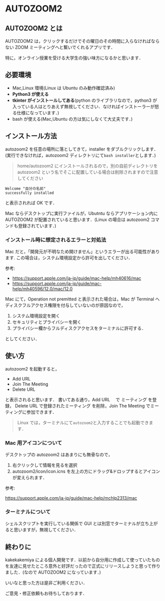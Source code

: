 # AUTOZOOM2

## AUTOZOOM2 とは

AUTOZOOM2 は，クリックするだけでその曜日のその時間に入らなければならない ZOOM ミーティングへと繋いでくれるアプリです．

特に，オンライン授業を受ける大学生の強い味方になるかと思います．

## 必要環境

- Mac,Linux 環境(Linux は Ubuntu のみ動作確認済み)
- **Python3 が使える**
- **tkinter がインストールしてある**(python のライブラリなので，python3 が入っている人はとりあえず無視してください．なければインストーラーが怒る仕様になっています．)
- bash が使える(Mac,Ubuntu の方は気にしなくて大丈夫です．)

## インストール方法

autozoom2 を任意の場所に落としてきて，installer をダブルクリックします．
(実行できなければ，autozoom2 ディレクトリにて`bash installer`とします．)

> home/autozoom2 にインストールされるので，別の自前ディレクトリを autozoom2 という名でそこに配置している場合は削除されますので注意してください

```
Welcome "自分の名前"
successfully installed
```

と表示されれば OK です．

Mac ならデスクトップに実行ファイルが，Ubutntu ならアプリケーション内に AUTOZOOM2 が配置されていると思います．(Linux の場合は autozoom2 コマンドも登録されています．)

### インストール時に想定されるエラーと対処法

Mac だと，「開発元が不明なため開けません」というエラーが出る可能性があります.
この場合は，システム環境設定から許可を出してください．

参考:

- https://support.apple.com/ja-jp/guide/mac-help/mh40616/mac
- https://support.apple.com/ja-jp/guide/mac-help/mh40596/12.0/mac/12.0

Mac にて，Operation not premitted と表示された場合は，Mac が Terminal へディスクフルアクセス権限を付与していないのが原因なので，

1. システム環境設定を開く
1. セキュリティとプライバシーを開く
1. プライバシー欄からフルディスクアクセスをターミナルに許可する．

としてください．

## 使い方

autozoom2 を起動すると，

- Add URL
- Join The Meeting
- Delete URL

と表示されると思います．
書いてある通り，Add URL 　で ミーティング を登録，
Delete URL で登録されたミーティング を削除，Join The Meeting でミーティングに参加できます．

> Linux では，ターミナルにて`autozoom2`と入力することでも起動できます．

### Mac 用アイコンについて

デスクトップの autozoom2 はあまりにも無骨なので，

1. 右クリックして情報を見るを選択
2. autozoom2/icon/icon.icns を左上の方にドラッグ&ドロップするとアイコンが変えられます．

参考:

https://support.apple.com/ja-jp/guide/mac-help/mchlp2313/mac

### ターミナルについて

シェルスクリプトを実行している関係で GUI とは別窓でターミナルが立ち上がると思いますが，無視してください．

## 終わりに

kakekakemiya による個人開発です．以前から自分用に作成して使っていたものを友達に見せたところ意外と好評だったので正式にリリースしようと思って作りました．(なので AUTOZOOM2 になっています．)

いいなと思った方は是非ご利用ください．

ご意見・修正依頼もお待ちしております．
